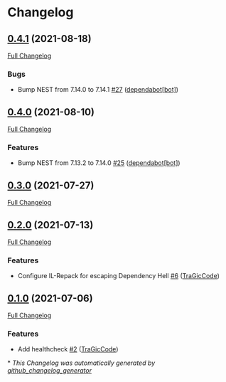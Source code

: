 # Changelog

## [0.4.1](https://github.com/tragiccode/NServiceBus.CustomChecks.ElasticSearch/tree/0.4.1) (2021-08-18)

[Full Changelog](https://github.com/tragiccode/NServiceBus.CustomChecks.ElasticSearch/compare/0.4.0...0.4.1)

### Bugs

- Bump NEST from 7.14.0 to 7.14.1 [\#27](https://github.com/TraGicCode/NServiceBus.CustomChecks.ElasticSearch/pull/27) ([dependabot[bot]](https://github.com/apps/dependabot))

## [0.4.0](https://github.com/tragiccode/NServiceBus.CustomChecks.ElasticSearch/tree/0.4.0) (2021-08-10)

[Full Changelog](https://github.com/tragiccode/NServiceBus.CustomChecks.ElasticSearch/compare/0.3.0...0.4.0)

### Features

- Bump NEST from 7.13.2 to 7.14.0 [\#25](https://github.com/TraGicCode/NServiceBus.CustomChecks.ElasticSearch/pull/25) ([dependabot[bot]](https://github.com/apps/dependabot))

## [0.3.0](https://github.com/tragiccode/NServiceBus.CustomChecks.ElasticSearch/tree/0.3.0) (2021-07-27)

[Full Changelog](https://github.com/tragiccode/NServiceBus.CustomChecks.ElasticSearch/compare/0.2.0...0.3.0)

## [0.2.0](https://github.com/tragiccode/NServiceBus.CustomChecks.ElasticSearch/tree/0.2.0) (2021-07-13)

[Full Changelog](https://github.com/tragiccode/NServiceBus.CustomChecks.ElasticSearch/compare/0.1.0...0.2.0)

### Features

- Configure IL-Repack for escaping Dependency Hell [\#6](https://github.com/TraGicCode/NServiceBus.CustomChecks.ElasticSearch/pull/6) ([TraGicCode](https://github.com/TraGicCode))

## [0.1.0](https://github.com/tragiccode/NServiceBus.CustomChecks.ElasticSearch/tree/0.1.0) (2021-07-06)

[Full Changelog](https://github.com/tragiccode/NServiceBus.CustomChecks.ElasticSearch/compare/d1b24da5d952ec06d56ddbc3f1465b7aefa8689a...0.1.0)

### Features

- Add healthcheck [\#2](https://github.com/TraGicCode/NServiceBus.CustomChecks.ElasticSearch/pull/2) ([TraGicCode](https://github.com/TraGicCode))



\* *This Changelog was automatically generated by [github_changelog_generator](https://github.com/github-changelog-generator/github-changelog-generator)*
